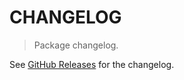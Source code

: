 # CHANGELOG

> Package changelog.

See [GitHub Releases](https://github.com/stdlib-js/assert-is-negative-number-array/releases) for the changelog.